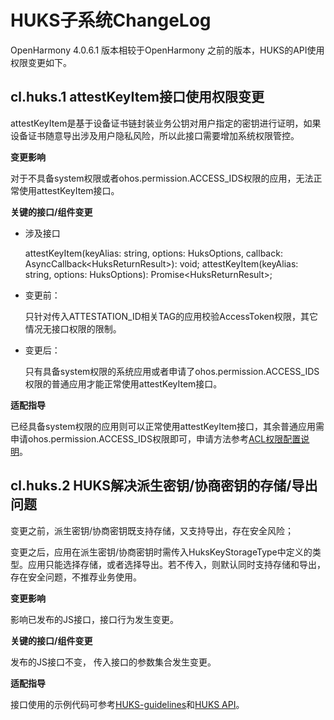 # HUKS子系统ChangeLog

OpenHarmony 4.0.6.1 版本相较于OpenHarmony 之前的版本，HUKS的API使用权限变更如下。

## cl.huks.1 attestKeyItem接口使用权限变更

attestKeyItem是基于设备证书链封装业务公钥对用户指定的密钥进行证明，如果设备证书随意导出涉及用户隐私风险，所以此接口需要增加系统权限管控。

**变更影响**

对于不具备system权限或者ohos.permission.ACCESS_IDS权限的应用，无法正常使用attestKeyItem接口。

**关键的接口/组件变更**

- 涉及接口

  attestKeyItem(keyAlias: string, options: HuksOptions, callback: AsyncCallback\<HuksReturnResult\>): void;
  attestKeyItem(keyAlias: string, options: HuksOptions): Promise\<HuksReturnResult\>;

- 变更前：

  只针对传入ATTESTATION_ID相关TAG的应用校验AccessToken权限，其它情况无接口权限的限制。


- 变更后：

  只有具备system权限的系统应用或者申请了ohos.permission.ACCESS_IDS权限的普通应用才能正常使用attestKeyItem接口。

**适配指导**

已经具备system权限的应用则可以正常使用attestKeyItem接口，其余普通应用需申请ohos.permission.ACCESS_IDS权限即可，申请方法参考[ACL权限配置说明](https://gitee.com/openharmony/docs/blob/master/zh-cn/application-dev/security/accesstoken-overview.md#%E8%AE%BF%E9%97%AE%E6%8E%A7%E5%88%B6%E5%88%97%E8%A1%A8acl%E8%AF%B4%E6%98%8E)。

## cl.huks.2 HUKS解决派生密钥/协商密钥的存储/导出问题

变更之前，派生密钥/协商密钥既支持存储，又支持导出，存在安全风险；

变更之后，应用在派生密钥/协商密钥时需传入HuksKeyStorageType中定义的类型。应用只能选择存储，或者选择导出。若不传入，则默认同时支持存储和导出，存在安全问题，不推荐业务使用。

**变更影响**

影响已发布的JS接口，接口行为发生变更。

**关键的接口/组件变更**

发布的JS接口不变， 传入接口的参数集合发生变更。

**适配指导**

接口使用的示例代码可参考[HUKS-guidelines](../../../application-dev/security/huks-guidelines.md)和[HUKS API](https://gitee.com/openharmony/docs/tree/OpenHarmony-4.1-Beta1/zh-cn/application-dev/reference/apis/js-apis-huks.md)。

<!--no_check-->
